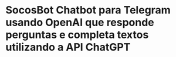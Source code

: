 # SocosBot Chatbot para Telegram usando OpenAI que responde perguntas e completa textos utilizando a API ChatGPT
